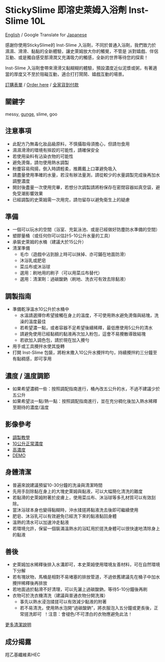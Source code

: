 StickySlime 即溶史萊姆入浴劑 Inst-Slime 10L
===
[English](./prod_inst_slime10en.md) / Google Translate for [Japanese](https://raw-githubusercontent-com.translate.goog/mizunogin/testing/master/prod_inst_slime10.md?_x_tr_sl=zh-TW&_x_tr_tl=ja&_x_tr_hl=zh-TW&_x_tr_pto=wapp)

感謝你使用StickySlime的 Inst-Slime 入浴劑，不同於普通入浴劑，我們致力於 濕濕、滑滑、黏黏的全新體驗，讓史萊姆放大你的觸覺，不管是 派對嬉戲、伴侶互動、或是獨自感受那滑潤又充滿吸力的觸感，全新的世界等待您的探索！

Inst-Slime 入浴劑會帶來滑滑又黏糊糊的體驗，預設濃度近似泥漿或粥，有著適當的厚度又不至於阻礙互動，適合打打鬧鬧、嬉戲互動的場景。

[訂購表單](https://forms.gle/Z32i8WMWXdbzqyUWA) / [Order here](https://forms.gle/35kck9bTKbRLnpZP8) / [全家貨到付款](https://famistore.famiport.com.tw/287273/index.php?action=fmall_10755895)

關鍵字
---
messy, [gunge](https://en.m.wikipedia.org/wiki/Gunge), slime, goo


注意事項
---
* 此配方乃無毒化妝品級原料，不慎攝取毋須擔心，但請勿食用
* 濕濕滑滑的環境有摔跤的可能性，請確保安全
* 若使用染料有沾染衣物的可能性
* 避免燙傷，請勿使用熱水調製
* 粉塵容易飛揚，倒入時請輕柔，推薦戴上口罩避免吸入
* 請盡量使用準確的水量，若沒有辦法量測，請從較少的水量調製完成後再加水調整濃度
* 開封後盡量一次使用完畢，若想分次調製請將粉保存在密閉容器如真空袋，避免受潮影響效果
* 已經調製的史萊姆需一次用完，請勿留存以避免衛生上的疑慮

準備
---
* 一個可以玩水的空間（浴室、充氣泳池、或是已經做好防塵防水準備的空間）
* 塑膠量桶（或任何你可以估計5-10公升水量的工具）
* 承裝史萊姆的水桶（建議大於15公升）
* 清潔準備
  * 毛巾（遊戲中沾到臉上時可以抹掉、亦可鋪在地面防滑）
  * 沐浴乳或肥皂
  * 菜瓜布或沐浴球
  * 選用：刷地用的刷子（可以用菜瓜布替代）
  * 選用：清潔劑：過碳酸鈉（刷地、洗衣可有效去除黏液）


調製指南
---
* 準備乾淨溫水10公升於水桶中
  * 水溫請選擇你希望接觸在身上的溫度，不可使用熱水避免燙傷與結塊，洗澡的溫度最佳
  * 若希望濃一點，或者容器不足希望後續稀釋，最低應使用5公升的清水
  * 請避免使用已經黏稠的黏液再次加入粉包，這會不易攪散導致結塊
  * 若欲加入調色包，請於現在加入攪勻
* 用手或工具攪拌水使其旋轉
* 打開 Inst-Slime 包裝，將粉末撒入10公升水攪拌均勻，持續攪拌約三分鐘至有黏稠感，即可享用


濃度 / 溫度調節
---
* 如果希望濃稠一些：按照調配指南進行，桶內改五公升的水，不過不建議少於五公升
* 如果希望淡一點/熱一點：按照調配指南進行，並在充分稠化後加入熱水稀釋至期待的濃度/溫度

影像參考
---
* [調製教學](https://youtu.be/iKenvCKG3Pg)
* [10公升正常濃度](https://www.youtube.com/watch?v=JXgWYTWutvk)
* [高濃度](https://www.youtube.com/watch?v=bMyQbJ87R_g)
* [DEMO](https://www.youtube.com/watch?v=EV84TQo9vKY)


身體清潔
---
* 普遍來說建議預留10-30分鐘的洗澡與清潔時間
* 先用手刮除黏在身上的大塊史萊姆與黏液，可以大幅簡化清洗的難度
* 若黏滑的史萊姆附著於皮膚上，使用菜瓜布、沐浴球等多孔材質可以有效刮除。
* 當沐浴球本身也變得黏糊時，沖水揉搓將黏液洗去後即可繼續使用
* 肥皂、沐浴乳可以有效避免已經洗下來的黏液黏回身體
* 溫熱的清水可以加速沖走黏液
* 若環境允許，保留一個裝滿溫熱水的浴缸用於搓洗身體可以很快速地清除身上的黏液

善後
---
* 史萊姆加水稀釋後排入水溝即可，本史萊姆使用環境友善材料，可在自然環境下分解
* 若有塊狀物，馬桶是相對不易堵塞的排放管道，不過依舊建議先在桶子中加水攪拌稀釋後再排放
* 若地面過於黏滑不好清理，可以先灑上過碳酸鈉，等待5-10分鐘後再刷
* 衣物可於洗衣機清洗（建議與普通衣物分開洗滌）
  * 事先以熱水浸泡揉搓可以有效減少黏液的附著
  * 若不易清洗，使用熱水泡開“過碳酸鈉”，將衣服泡入五分鐘或更長後，正常搓洗即可  ！注意：會褪色/不可漂白的衣物應避免此法！

[更多清潔說明](slime_cleaning.md)

成分揭露
---
羥乙基纖維素HEC
